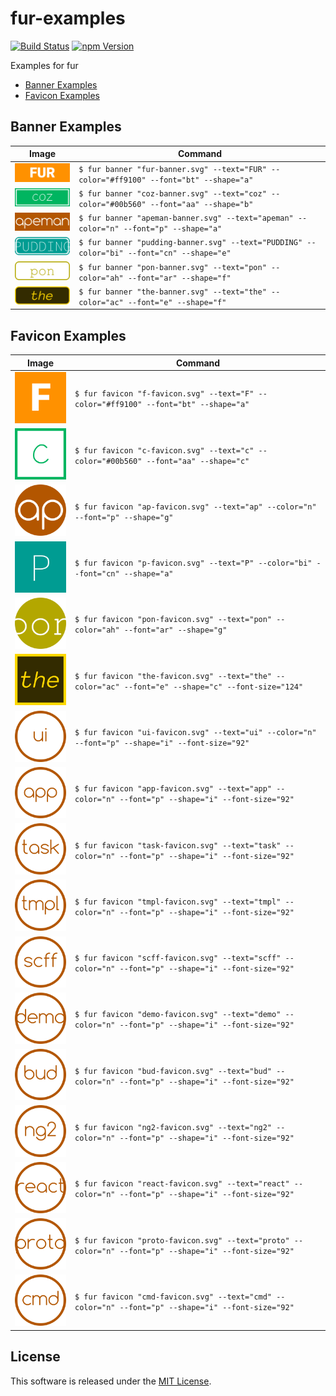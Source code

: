 fur-examples
==========

<!---
This file is generated by ape-tmpl. Do not update manually.
--->

<!-- Badge Start -->
<a name="badges"></a>

[![Build Status][bd_travis_shield_url]][bd_travis_url]
[![npm Version][bd_npm_shield_url]][bd_npm_url]

[bd_repo_url]: https://github.com/fur-repo/fur-examples
[bd_travis_url]: http://travis-ci.org/fur-repo/fur-examples
[bd_travis_shield_url]: http://img.shields.io/travis/fur-repo/fur-examples.svg?style=flat
[bd_license_url]: https://github.com/fur-repo/fur-examples/blob/master/LICENSE
[bd_codeclimate_url]: http://codeclimate.com/github/fur-repo/fur-examples
[bd_codeclimate_shield_url]: http://img.shields.io/codeclimate/github/fur-repo/fur-examples.svg?style=flat
[bd_codeclimate_coverage_shield_url]: http://img.shields.io/codeclimate/coverage/github/fur-repo/fur-examples.svg?style=flat
[bd_gemnasium_url]: https://gemnasium.com/fur-repo/fur-examples
[bd_gemnasium_shield_url]: https://gemnasium.com/fur-repo/fur-examples.svg
[bd_npm_url]: http://www.npmjs.org/package/fur-examples
[bd_npm_shield_url]: http://img.shields.io/npm/v/fur-examples.svg?style=flat
[bd_bower_badge_url]: https://img.shields.io/bower/v/fur-examples.svg?style=flat

<!-- Badge End -->


<!-- Description Start -->
<a name="description"></a>

Examples for fur

<!-- Description End -->




<!-- Sections Start -->
<a name="sections"></a>

<!-- Section from "doc/readme/01.Index.md.hbs" Start -->

<a name="section-doc-readme-01-index-md"></a>
+ [Banner Examples](#banner-examples)
+ [Favicon Examples](#favicon-examples)

<!-- Section from "doc/readme/01.Index.md.hbs" End -->

<!-- Section from "doc/readme/02.BannerExamples.md.hbs" Start -->

<a name="section-doc-readme-02-banner-examples-md"></a>
<a name="banner-example"></a>

Banner Examples
------------

| Image | Command |
| ------- | ------ |
| <img src="./example/01-fur/banner.png" width="128" /> | `$ fur banner "fur-banner.svg" --text="FUR" --color="#ff9100" --font="bt" --shape="a" ` |
| <img src="./example/02-coz/banner.png" width="128" /> | `$ fur banner "coz-banner.svg" --text="coz" --color="#00b560" --font="aa" --shape="b" ` |
| <img src="./example/03-apeman/banner.png" width="128" /> | `$ fur banner "apeman-banner.svg" --text="apeman" --color="n" --font="p" --shape="a" ` |
| <img src="./example/04-pudding/banner.png" width="128" /> | `$ fur banner "pudding-banner.svg" --text="PUDDING" --color="bi" --font="cn" --shape="e" ` |
| <img src="./example/05-pon/banner.png" width="128" /> | `$ fur banner "pon-banner.svg" --text="pon" --color="ah" --font="ar" --shape="f" ` |
| <img src="./example/06-the/banner.png" width="128" /> | `$ fur banner "the-banner.svg" --text="the" --color="ac" --font="e" --shape="f" ` |


<!-- Section from "doc/readme/02.BannerExamples.md.hbs" End -->

<!-- Section from "doc/readme/03.FaviconExamples.md.hbs" Start -->

<a name="section-doc-readme-03-favicon-examples-md"></a>
<a name="favicon-example"></a>

Favicon Examples
------------

| Image | Command |
| ------- | ------ |
| <img src="./example/01-fur/favicon.png" width="128" /> | `$ fur favicon "f-favicon.svg" --text="F" --color="#ff9100" --font="bt" --shape="a" ` |
| <img src="./example/02-coz/favicon.png" width="128" /> | `$ fur favicon "c-favicon.svg" --text="c" --color="#00b560" --font="aa" --shape="c" ` |
| <img src="./example/03-apeman/favicon.png" width="128" /> | `$ fur favicon "ap-favicon.svg" --text="ap" --color="n" --font="p" --shape="g" ` |
| <img src="./example/04-pudding/favicon.png" width="128" /> | `$ fur favicon "p-favicon.svg" --text="P" --color="bi" --font="cn" --shape="a" ` |
| <img src="./example/05-pon/favicon.png" width="128" /> | `$ fur favicon "pon-favicon.svg" --text="pon" --color="ah" --font="ar" --shape="g" ` |
| <img src="./example/06-the/favicon.png" width="128" /> | `$ fur favicon "the-favicon.svg" --text="the" --color="ac" --font="e" --shape="c" --font-size="124" ` |
| <img src="./example/07-apeman-ui-contrib/favicon.png" width="128" /> | `$ fur favicon "ui-favicon.svg" --text="ui" --color="n" --font="p" --shape="i" --font-size="92" ` |
| <img src="./example/08-apeman-app-contrib/favicon.png" width="128" /> | `$ fur favicon "app-favicon.svg" --text="app" --color="n" --font="p" --shape="i" --font-size="92" ` |
| <img src="./example/09-apeman-task-contrib/favicon.png" width="128" /> | `$ fur favicon "task-favicon.svg" --text="task" --color="n" --font="p" --shape="i" --font-size="92" ` |
| <img src="./example/10-apeman-tmpl-contrib/favicon.png" width="128" /> | `$ fur favicon "tmpl-favicon.svg" --text="tmpl" --color="n" --font="p" --shape="i" --font-size="92" ` |
| <img src="./example/11-apeman-scaffold-contrib/favicon.png" width="128" /> | `$ fur favicon "scff-favicon.svg" --text="scff" --color="n" --font="p" --shape="i" --font-size="92" ` |
| <img src="./example/12-apeman-demo-contrib/favicon.png" width="128" /> | `$ fur favicon "demo-favicon.svg" --text="demo" --color="n" --font="p" --shape="i" --font-size="92" ` |
| <img src="./example/13-apeman-bud-contrib/favicon.png" width="128" /> | `$ fur favicon "bud-favicon.svg" --text="bud" --color="n" --font="p" --shape="i" --font-size="92" ` |
| <img src="./example/14-apeman-angular2-contrib/favicon.png" width="128" /> | `$ fur favicon "ng2-favicon.svg" --text="ng2" --color="n" --font="p" --shape="i" --font-size="92" ` |
| <img src="./example/15-apeman-react-contrib/favicon.png" width="128" /> | `$ fur favicon "react-favicon.svg" --text="react" --color="n" --font="p" --shape="i" --font-size="92" ` |
| <img src="./example/16-apeman-proto-contrib/favicon.png" width="128" /> | `$ fur favicon "proto-favicon.svg" --text="proto" --color="n" --font="p" --shape="i" --font-size="92" ` |
| <img src="./example/17-apeman-command/favicon.png" width="128" /> | `$ fur favicon "cmd-favicon.svg" --text="cmd" --color="n" --font="p" --shape="i" --font-size="92" ` |



<!-- Section from "doc/readme/03.FaviconExamples.md.hbs" End -->


<!-- Sections Start -->


<!-- LICENSE Start -->
<a name="license"></a>

License
-------
This software is released under the [MIT License](https://github.com/fur-repo/fur-examples/blob/master/LICENSE).

<!-- LICENSE End -->


